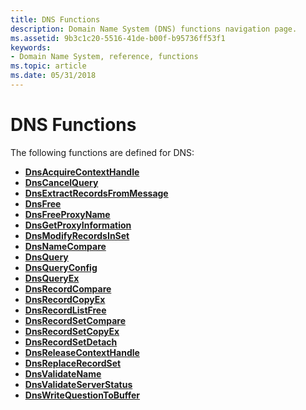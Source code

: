 ```yaml
---
title: DNS Functions
description: Domain Name System (DNS) functions navigation page.
ms.assetid: 9b3c1c20-5516-41de-b00f-b95736ff53f1
keywords:
- Domain Name System, reference, functions
ms.topic: article
ms.date: 05/31/2018
---
```


# DNS Functions

The following functions are defined for DNS:

-   [**DnsAcquireContextHandle**](/windows/desktop/api/Windns/nf-windns-dnsacquirecontexthandle_a)
-   [**DnsCancelQuery**](/windows/desktop/api/Windns/nf-windns-dnscancelquery)
-   [**DnsExtractRecordsFromMessage**](/windows/desktop/api/Windns/nf-windns-dnsextractrecordsfrommessage_utf8)
-   [**DnsFree**](/windows/desktop/api/Windns/nf-windns-dnsfree)
-   [**DnsFreeProxyName**](/windows/desktop/api/Windns/nf-windns-dnsfreeproxyname)
-   [**DnsGetProxyInformation**](/windows/desktop/api/Windns/nf-windns-dnsgetproxyinformation)
-   [**DnsModifyRecordsInSet**](/windows/desktop/api/Windns/nf-windns-dnsmodifyrecordsinset_a)
-   [**DnsNameCompare**](/windows/desktop/api/Windns/nf-windns-dnsnamecompare)
-   [**DnsQuery**](/windows/desktop/api/Windns/nf-windns-dnsquery_a)
-   [**DnsQueryConfig**](/windows/desktop/api/Windns/nf-windns-dnsqueryconfig)
-   [**DnsQueryEx**](/windows/desktop/api/Windns/nf-windns-dnsqueryex)
-   [**DnsRecordCompare**](/windows/desktop/api/Windns/nf-windns-dnsrecordcompare)
-   [**DnsRecordCopyEx**](/windows/desktop/api/Windns/nf-windns-dnsrecordcopyex)
-   [**DnsRecordListFree**](/windows/desktop/api/Windns/nf-windns-dnsrecordlistfree)
-   [**DnsRecordSetCompare**](/windows/desktop/api/Windns/nf-windns-dnsrecordsetcompare)
-   [**DnsRecordSetCopyEx**](/windows/desktop/api/Windns/nf-windns-dnsrecordsetcopyex)
-   [**DnsRecordSetDetach**](/windows/desktop/api/Windns/nf-windns-dnsrecordsetdetach)
-   [**DnsReleaseContextHandle**](/windows/desktop/api/Windns/nf-windns-dnsreleasecontexthandle)
-   [**DnsReplaceRecordSet**](/windows/desktop/api/Windns/nf-windns-dnsreplacerecordseta)
-   [**DnsValidateName**](/windows/desktop/api/Windns/nf-windns-dnsvalidatename)
-   [**DnsValidateServerStatus**](/windows/desktop/api/Windns/nf-windns-dnsvalidateserverstatus)
-   [**DnsWriteQuestionToBuffer**](/windows/desktop/api/Windns/nf-windns-dnswritequestiontobuffer_utf8)

 

 




